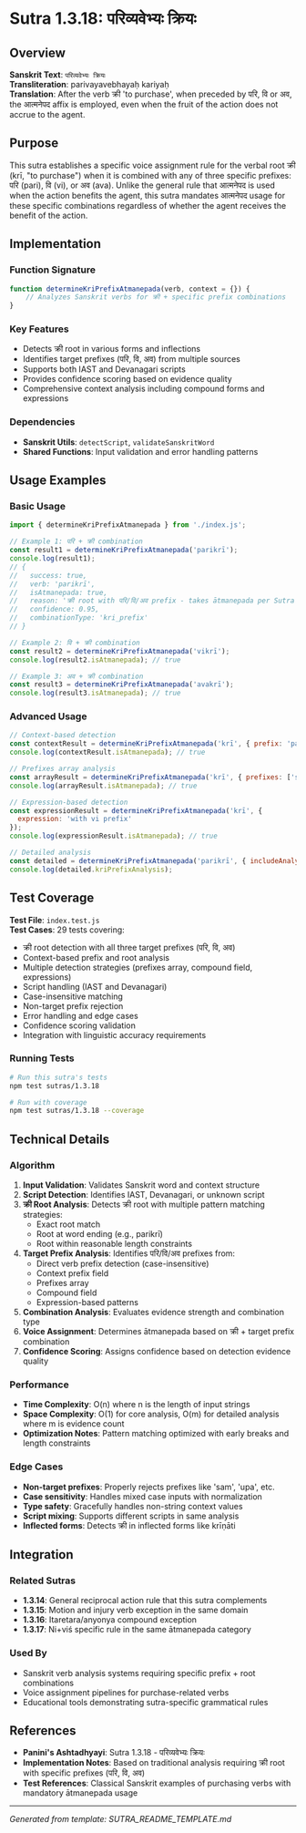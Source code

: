 # Sutra 1.3.18: परिव्यवेभ्यः क्रियः

## Overview

**Sanskrit Text**: `परिव्यवेभ्यः क्रियः`  
**Transliteration**: parivayavebhayaḥ kariyaḥ  
**Translation**: After the verb क्री 'to purchase', when preceded by परि, वि or अव, the आत्मनेपद affix is employed, even when the fruit of the action does not accrue to the agent.

## Purpose

This sutra establishes a specific voice assignment rule for the verbal root क्री (krī, "to purchase") when it is combined with any of three specific prefixes: परि (pari), वि (vi), or अव (ava). Unlike the general rule that आत्मनेपद is used when the action benefits the agent, this sutra mandates आत्मनेपद usage for these specific combinations regardless of whether the agent receives the benefit of the action.

## Implementation

### Function Signature
```javascript
function determineKriPrefixAtmanepada(verb, context = {}) {
    // Analyzes Sanskrit verbs for क्री + specific prefix combinations
}
```

### Key Features
- Detects क्री root in various forms and inflections
- Identifies target prefixes (परि, वि, अव) from multiple sources
- Supports both IAST and Devanagari scripts
- Provides confidence scoring based on evidence quality
- Comprehensive context analysis including compound forms and expressions

### Dependencies
- **Sanskrit Utils**: `detectScript`, `validateSanskritWord`
- **Shared Functions**: Input validation and error handling patterns

## Usage Examples

### Basic Usage
```javascript
import { determineKriPrefixAtmanepada } from './index.js';

// Example 1: परि + क्री combination
const result1 = determineKriPrefixAtmanepada('parikrī');
console.log(result1);
// {
//   success: true,
//   verb: 'parikrī',
//   isAtmanepada: true,
//   reason: 'क्री root with परि/वि/अव prefix - takes ātmanepada per Sutra 1.3.18',
//   confidence: 0.95,
//   combinationType: 'kri_prefix'
// }

// Example 2: वि + क्री combination
const result2 = determineKriPrefixAtmanepada('vikrī');
console.log(result2.isAtmanepada); // true

// Example 3: अव + क्री combination  
const result3 = determineKriPrefixAtmanepada('avakrī');
console.log(result3.isAtmanepada); // true
```

### Advanced Usage
```javascript
// Context-based detection
const contextResult = determineKriPrefixAtmanepada('krī', { prefix: 'pari' });
console.log(contextResult.isAtmanepada); // true

// Prefixes array analysis
const arrayResult = determineKriPrefixAtmanepada('krī', { prefixes: ['sam', 'pari'] });
console.log(arrayResult.isAtmanepada); // true

// Expression-based detection
const expressionResult = determineKriPrefixAtmanepada('krī', { 
  expression: 'with vi prefix'
});
console.log(expressionResult.isAtmanepada); // true

// Detailed analysis
const detailed = determineKriPrefixAtmanepada('parikrī', { includeAnalysis: true });
console.log(detailed.kriPrefixAnalysis);
```

## Test Coverage

**Test File**: `index.test.js`  
**Test Cases**: 29 tests covering:
- क्री root detection with all three target prefixes (परि, वि, अव)
- Context-based prefix and root analysis
- Multiple detection strategies (prefixes array, compound field, expressions)
- Script handling (IAST and Devanagari)
- Case-insensitive matching
- Non-target prefix rejection
- Error handling and edge cases
- Confidence scoring validation
- Integration with linguistic accuracy requirements

### Running Tests
```bash
# Run this sutra's tests
npm test sutras/1.3.18

# Run with coverage
npm test sutras/1.3.18 --coverage
```

## Technical Details

### Algorithm
1. **Input Validation**: Validates Sanskrit word and context structure
2. **Script Detection**: Identifies IAST, Devanagari, or unknown script  
3. **क्री Root Analysis**: Detects क्री root with multiple pattern matching strategies:
   - Exact root match
   - Root at word ending (e.g., parikrī)
   - Root within reasonable length constraints
4. **Target Prefix Analysis**: Identifies परि/वि/अव prefixes from:
   - Direct verb prefix detection (case-insensitive)
   - Context prefix field
   - Prefixes array
   - Compound field
   - Expression-based patterns
5. **Combination Analysis**: Evaluates evidence strength and combination type
6. **Voice Assignment**: Determines ātmanepada based on क्री + target prefix combination
7. **Confidence Scoring**: Assigns confidence based on detection evidence quality

### Performance
- **Time Complexity**: O(n) where n is the length of input strings
- **Space Complexity**: O(1) for core analysis, O(m) for detailed analysis where m is evidence count
- **Optimization Notes**: Pattern matching optimized with early breaks and length constraints

### Edge Cases
- **Non-target prefixes**: Properly rejects prefixes like 'sam', 'upa', etc.
- **Case sensitivity**: Handles mixed case inputs with normalization
- **Type safety**: Gracefully handles non-string context values
- **Script mixing**: Supports different scripts in same analysis
- **Inflected forms**: Detects क्री in inflected forms like krīṇāti

## Integration

### Related Sutras
- **1.3.14**: General reciprocal action rule that this sutra complements
- **1.3.15**: Motion and injury verb exception in the same domain
- **1.3.16**: Itaretara/anyonya compound exception
- **1.3.17**: Ni+viś specific rule in the same ātmanepada category

### Used By
- Sanskrit verb analysis systems requiring specific prefix + root combinations
- Voice assignment pipelines for purchase-related verbs
- Educational tools demonstrating sutra-specific grammatical rules

## References

- **Panini's Ashtadhyayi**: Sutra 1.3.18 - परिव्यवेभ्यः क्रियः
- **Implementation Notes**: Based on traditional analysis requiring क्री root with specific prefixes (परि, वि, अव)
- **Test References**: Classical Sanskrit examples of purchasing verbs with mandatory ātmanepada usage

---

*Generated from template: SUTRA_README_TEMPLATE.md*
